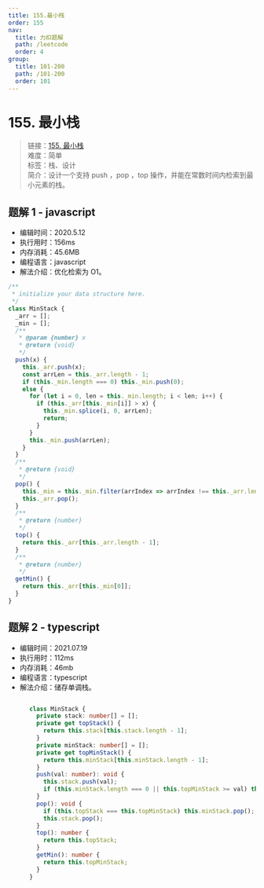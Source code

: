 ```yaml
---
title: 155.最小栈
order: 155
nav:
  title: 力扣题解
  path: /leetcode
  order: 4
group:
  title: 101-200
  path: /101-200
  order: 101
---
```


# 155. 最小栈

> 链接：[155. 最小栈](https://leetcode-cn.com/problems/min-stack/)  
> 难度：简单  
> 标签：栈、设计  
> 简介：设计一个支持 push ，pop ，top 操作，并能在常数时间内检索到最小元素的栈。

## 题解 1 - javascript

- 编辑时间：2020.5.12
- 执行用时：156ms
- 内存消耗：45.6MB
- 编程语言：javascript
- 解法介绍：优化检索为 O1。

```javascript
/**
 * initialize your data structure here.
 */
class MinStack {
  _arr = [];
  _min = [];
  /**
   * @param {number} x
   * @return {void}
   */
  push(x) {
    this._arr.push(x);
    const arrLen = this._arr.length - 1;
    if (this._min.length === 0) this._min.push(0);
    else {
      for (let i = 0, len = this._min.length; i < len; i++) {
        if (this._arr[this._min[i]] > x) {
          this._min.splice(i, 0, arrLen);
          return;
        }
      }
      this._min.push(arrLen);
    }
  }
  /**
   * @return {void}
   */
  pop() {
    this._min = this._min.filter(arrIndex => arrIndex !== this._arr.length - 1);
    this._arr.pop();
  }
  /**
   * @return {number}
   */
  top() {
    return this._arr[this._arr.length - 1];
  }
  /**
   * @return {number}
   */
  getMin() {
    return this._arr[this._min[0]];
  }
}
```
## 题解 2 - typescript
- 编辑时间：2021.07.19
- 执行用时：112ms
- 内存消耗：46mb
- 编程语言：typescript
- 解法介绍：储存单调栈。
```typescript

      class MinStack {
        private stack: number[] = [];
        private get topStack() {
          return this.stack[this.stack.length - 1];
        }
        private minStack: number[] = [];
        private get topMinStack() {
          return this.minStack[this.minStack.length - 1];
        }
        push(val: number): void {
          this.stack.push(val);
          if (this.minStack.length === 0 || this.topMinStack >= val) this.minStack.push(val);
        }
        pop(): void {
          if (this.topStack === this.topMinStack) this.minStack.pop();
          this.stack.pop();
        }
        top(): number {
          return this.topStack;
        }
        getMin(): number {
          return this.topMinStack;
        }
      }   
```
